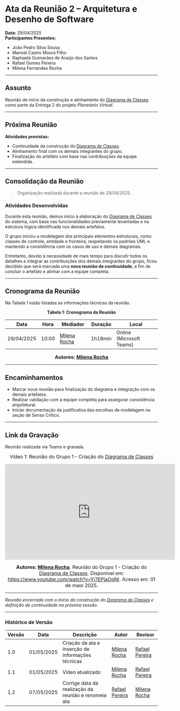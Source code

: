 <a id="inicio"></a>

# Ata da Reunião 2 – Arquitetura e Desenho de Software

**Data:** 29/04/2025  
**Participantes Presentes:**
- João Pedro Silva Sousa  
- Manoel Castro Moura Filho  
- Raphaela Guimarães de Araújo dos Santos  
- Rafael Gomes Pereira  
- Milena Fernandes Rocha  

---

## Assunto

Reunião de início da construção e alinhamento do [Diagrama de Classes](Modelagem/Estatica/Classes.md) como parte da Entrega 2 do projeto *Planetário Virtual*.

---

## Próxima Reunião

**Atividades previstas:**
- Continuidade da construção do [Diagrama de Classes](Modelagem/Estatica/Classes.md).  
- Alinhamento final com os demais integrantes do grupo.  
- Finalização do artefato com base nas contribuições da equipe estendida.

---

## Consolidação da Reunião

> Organização realizada durante a reunião de 29/04/2025.

### Atividades Desenvolvidas

Durante esta reunião, demos início à elaboração do [Diagrama de Classes](Modelagem/Estatica/Classes.md) do sistema, com base nas funcionalidades previamente levantadas e na estrutura lógica identificada nos demais artefatos.

O grupo iniciou a modelagem dos principais elementos estruturais, como classes de controle, entidade e fronteira, respeitando os padrões UML e mantendo a consistência com os casos de uso e demais diagramas.

Entretanto, devido à necessidade de mais tempo para discutir todos os detalhes e integrar as contribuições dos demais integrantes do grupo, ficou decidido que será marcada uma **nova reunião de continuidade**, a fim de concluir o artefato e alinhar com a equipe completa.

---

## Cronograma da Reunião

Na Tabela 1 estão listadas as informações técnicas da reunião.

<div align="center">

**Tabela 1: Cronograma da Reunião**

| Data       | Hora  | Mediador              | Duração | Local                  |
|------------|-------|------------------------|---------|------------------------|
| 29/04/2025 | 10:00 | [Milena Rocha](https://github.com/milenafrocha) | 1h18min    | Online (Microsoft Teams) |

<font size="3"><p style="text-align: center"><b>Autores: [Milena Rocha](https://github.com/milenafrocha)</b></p></font>

</div>

---

## Encaminhamentos
- Marcar nova reunião para finalização do diagrama e integração com os demais artefatos.  
- Realizar validação com a equipe completa para assegurar consistência arquitetural.  
- Iniciar documentação da justificativa das escolhas de modelagem na seção de Senso Crítico.

---

## Link da Gravação

Reunião realizada via Teams e gravada.  

<div style="text-align: center">

<font size="3"><p style="text-align: center">Vídeo 1: Reunião do Grupo 1 - Criação do [Diagrama de Classes](Modelagem/Estatica/Classes.md)</p></font>
<iframe width="560" height="315" src="https://www.youtube.com/embed/thRa8WcFAdw?si=gvDcnMt3K3SXLyOx" title="YouTube video player" frameborder="0" allow="accelerometer; autoplay; clipboard-write; encrypted-media; gyroscope; picture-in-picture; web-share" referrerpolicy="strict-origin-when-cross-origin" allowfullscreen></iframe>

<font size="3"><p style="text-align: center"><b>Autores: [Milena Rocha](https://github.com/milenafrocha)</b>. Reunião do Grupo 1 - Criação do [Diagrama de Classes](Modelagem/Estatica/Classes.md). Disponível em: <a href="https://www.youtube.com/watch?v=Yj7EPjaOqNI">https://www.youtube.com/watch?v=Yj7EPjaOqNI</a>. Acesso em: 01 de maio 2025.</p></font>

</div>

---

_Reunião encerrada com o início da construção do [Diagrama de Classes](Modelagem/Estatica/Classes.md) e definição de continuidade na próxima sessão._

---

### Histórico de Versão

| Versão | Data       | Descrição                                      | Autor               | Revisor            |
|--------|------------|------------------------------------------------|---------------------|--------------------|
| 1.0    | 01/05/2025 | Criação da ata e inserção de informações técnicas | [Milena Rocha](https://github.com/milenafrocha)          | [Rafael Pereira](https://github.com/rafgpereira)  |
| 1.1    | 01/05/2025 | Vídeo atualizado | [Milena Rocha](https://github.com/milenafrocha)          | [Rafael Pereira](https://github.com/rafgpereira)  |
| 1.2    | 07/05/2025 | Corrige data da realização da reunião e renomeia ata |[Rafael Pereira](https://github.com/rafgpereira)  | [Milena Rocha](https://github.com/milenafrocha)          | 
